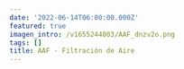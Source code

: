 ```yaml
---
date: '2022-06-14T06:00:00.000Z'
featured: true
imagen_intro: /v1655244003/AAF_dnzv2o.png
tags: []
title: AAF - Filtración de Aire
---
```





